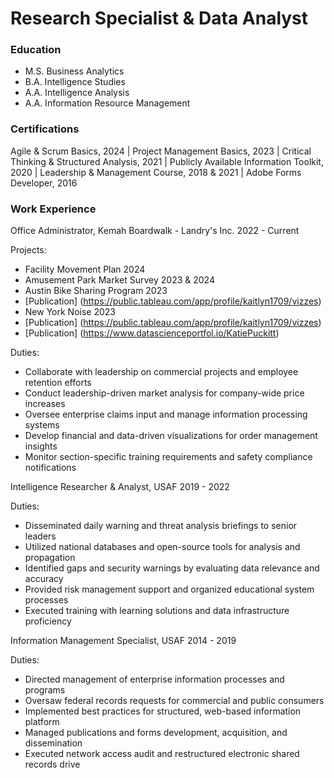 
# Research Specialist & Data Analyst

### Education
- M.S. Business Analytics
- B.A. Intelligence Studies
- A.A. Intelligence Analysis
- A.A. Information Resource Management

### Certifications
Agile & Scrum Basics, 2024 | 
Project Management Basics, 2023 |
Critical Thinking & Structured Analysis, 2021 |
Publicly Available Information Toolkit, 2020 |
Leadership & Management Course, 2018 & 2021 |
Adobe Forms Developer, 2016

### Work Experience
Office Administrator, Kemah Boardwalk - Landry's Inc.
2022 - Current

Projects:

- Facility Movement Plan 2024
- Amusement Park Market Survey 2023 & 2024
- Austin Bike Sharing Program 2023
-   [Publication] (https://public.tableau.com/app/profile/kaitlyn1709/vizzes)
- New York Noise 2023
-   [Publication] (https://public.tableau.com/app/profile/kaitlyn1709/vizzes)
-   [Publication] (https://www.datascienceportfol.io/KatiePuckitt)

Duties:
- Collaborate with leadership on commercial projects and employee retention efforts
- Conduct leadership-driven market analysis for company-wide price increases
- Oversee enterprise claims input and manage information processing systems
- Develop financial and data-driven visualizations for order management insights
- Monitor section-specific training requirements and safety compliance notifications

Intelligence Researcher & Analyst, USAF
2019 - 2022

Duties:
- Disseminated daily warning and threat analysis briefings to senior leaders
- Utilized national databases and open-source tools for analysis and propagation
- Identified gaps and security warnings by evaluating data relevance and accuracy
- Provided risk management support and organized educational system processes
- Executed training with learning solutions and data infrastructure proficiency

Information Management Specialist, USAF
2014 - 2019

Duties:
- Directed management of enterprise information processes and programs
- Oversaw federal records requests for commercial and public consumers
- Implemented best practices for structured, web-based information platform
- Managed publications and forms development, acquisition, and dissemination
- Executed network access audit and restructured electronic shared records drive


